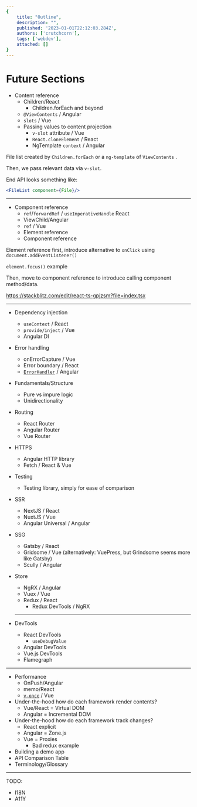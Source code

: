 ```yaml
---
{
    title: "Outline",
    description: "",
    published: '2023-01-01T22:12:03.284Z',
    authors: ['crutchcorn'],
    tags: ['webdev'],
    attached: []
}
---
```


# Future Sections



- Content reference
  - Children/React
    - Children.forEach and beyond
  - `@ViewContents` / Angular
  - `slots` / Vue
  - Passing values to content projection
    - `v-slot` attribute / Vue
    - `React.cloneElement` / React
    - NgTemplate `context` / Angular

File list created by `Children.forEach` or a `ng-template` of `ViewContents` .



Then, we pass relevant data via `v-slot`.



End API looks something like:

```jsx
<FileList component={File}/>
```







---------



- Component reference
  - `ref`/`forwardRef` / `useImperativeHandle` React
  - ViewChild/Angular
  - `ref` / Vue
  - Element reference
  - Component reference



Element reference first, introduce alternative to `onClick` using `document.addEventListener()`

`element.focus()` example



Then, move to component reference to introduce calling component method/data.

https://stackblitz.com/edit/react-ts-gpjzsm?file=index.tsx







-----------

- Dependency injection
  - `useContext` / React
  - `provide/inject` / Vue
  - Angular DI 

- Error handling
  - onErrorCapture / Vue
  - Error boundary / React
  - [`ErrorHandler`](https://angular.io/api/core/ErrorHandler) / Angular

- Fundamentals/Structure
  - Pure vs impure logic
  - Unidirectionality

- Routing
  - React Router
  - Angular Router
  - Vue Router

- HTTPS
  - Angular HTTP library
  - Fetch / React & Vue

- Testing
  - Testing library, simply for ease of comparison

- SSR
  - NextJS / React
  - NuxtJS / Vue
  - Angular Universal / Angular

- SSG
  - Gatsby / React
  - Gridsome / Vue (alternatively: VuePress, but Grindsome seems more like Gatsby)
  - Scully / Angular

- Store
  - NgRX / Angular
  - Vuex / Vue
  - Redux / React
    - Redux DevTools / NgRX

  -------

- DevTools

  - React DevTools
    - `useDebugValue`
  - Angular DevTools
  - Vue.js DevTools
  - Flamegraph



------

- Performance
  - OnPush/Angular
  - memo/React
  - [`v-once`](https://vuejs.org/guide/best-practices/performance.html#v-once) / Vue
- Under-the-hood how do each framework render contents?
  - Vue/React = Virtual DOM
  - Angular = Incremental DOM
- Under-the-hood how do each framework track changes?
  - React explicit
  - Angular = Zone.js
  - Vue = Proxies
    - Bad redux example
- Building a demo app
- API Comparison Table
- Terminology/Glossary



----

TODO:

- I18N
- A11Y

